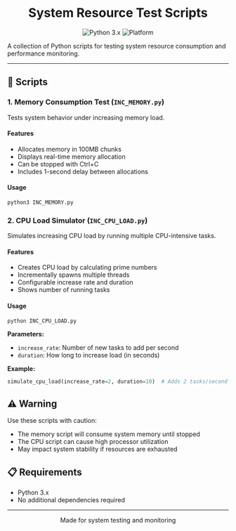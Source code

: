 <h1 align="center">System Resource Test Scripts</h1>

<p align="center">
  <img src="https://img.shields.io/badge/Python-3.x-blue.svg" alt="Python 3.x">
  <img src="https://img.shields.io/badge/Platform-AWS-brightgreen.svg" alt="Platform">
</p>

<p>
A collection of Python scripts for testing system resource consumption and performance monitoring.
</p>

<hr>

<h2>📜 Scripts</h2>

<h3>1. Memory Consumption Test (<code>INC_MEMORY.py</code>)</h3>

<p>Tests system behavior under increasing memory load.</p>

<h4>Features</h4>
<ul>
<li> Allocates memory in 100MB chunks</li>
<li> Displays real-time memory allocation</li>
<li> Can be stopped with Ctrl+C</li>
<li> Includes 1-second delay between allocations</li>
</ul>

<h4>Usage</h4>

```bash
python3 INC_MEMORY.py
```


<h3>2. CPU Load Simulator (<code>INC_CPU_LOAD.py</code>)</h3>

<p>Simulates increasing CPU load by running multiple CPU-intensive tasks.</p>

<h4>Features</h4>
<ul>
<li> Creates CPU load by calculating prime numbers</li>
<li> Incrementally spawns multiple threads</li>
<li> Configurable increase rate and duration</li>
<li> Shows number of running tasks</li>
</ul>

<h4>Usage</h4>

```bash
python INC_CPU_LOAD.py
```

<strong>Parameters:</strong>
- `increase_rate`: Number of new tasks to add per second
- `duration`: How long to increase load (in seconds)

<strong>Example:</strong>
```python
simulate_cpu_load(increase_rate=2, duration=10)  # Adds 2 tasks/second for 10 seconds
```

<h2>⚠️ Warning</h2>

<p>
Use these scripts with caution:</p>
<ul>
<li> The memory script will consume system memory until stopped</li>
<li> The CPU script can cause high processor utilization</li>
<li> May impact system stability if resources are exhausted</li>
</ul>

<h2>📋 Requirements</h2>

<ul>

<li> Python 3.x</li>
<li> No additional dependencies required</li>
</ul>

<hr>

<p align="center">
Made for system testing and monitoring
</p>